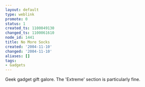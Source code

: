 ```yaml
---
layout: default
type: weblink
promote: 0
status: 1
created_ts: 1100049130
changed_ts: 1100061610
node_id: 1441
title: No More Socks
created: '2004-11-10'
changed: '2004-11-10'
aliases: []
tags:
- Gadgets
---
```

Geek gadget gift galore.  The 'Extreme' section is particularly fine.
